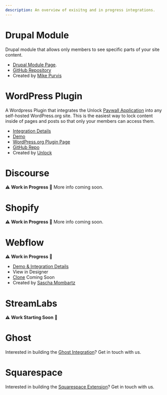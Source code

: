 ```yaml
---
description: An overview of exisitng and in progress integrations.
---
```


# Drupal Module

Drupal module that allows only members to see specific parts of your site content.

- [Drupal Module Page](https://www.drupal.org/project/unlock).
- [GitHub Repository](https://github.com/mikedotexe/unlock)
- Created by [Mike Purvis](https://github.com/mikedotexe)

# WordPress Plugin

A Wordpress Plugin that integrates the Unlock [Paywall Application](../applications/paywall/) into any self-hosted WordPress.org site. This is the easiest way to lock content inside of pages and posts so that only your members can access them.

- [Integration Details](wordpress-plugin.md)
- [Demo](https://wordpress-demo.unlock-protocol.com/)
- [WordPress.org Plugin Page](https://wordpress.org/plugins/unlock-protocol/)
- [GitHub Repo](https://github.com/unlock-protocol/unlock-wordpress-plugin)
- Created by [Unlock](https://github.com/unlock-protocol)

# Discourse

⚠️ **Work in Progress** 🚧
More info coming soon.

# Shopify

⚠️ **Work in Progress** 🚧
More info coming soon.

# Webflow
⚠️ **Work in Progress** 🚧
- [Demo & Integration Details](https://unlock-integration.webflow.io/)
- View in Designer
- [Clone](#) Coming Soon
- Created by [Sascha Mombartz](https://github.com/smombartz)

# StreamLabs

⚠️ **Work Starting Soon** 🚧


# Ghost

Interested in building the [Ghost Integration](https://ghost.org/integrations/custom-integrations/)? Get in touch with us.

# Squarespace

Interested in building the [Squarespace Extension](https://www.squarespace.com/extensions/home)? Get in touch with us.
